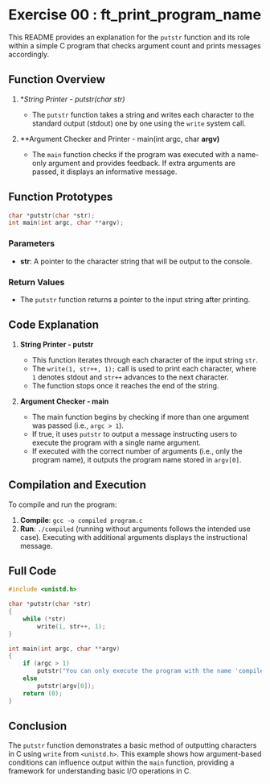 
# Exercise 00 : ft_print_program_name

This README provides an explanation for the `putstr` function and its role within a simple C program that checks argument count and prints messages accordingly.

## Function Overview

1. **String Printer - putstr(char *str)**
   - The `putstr` function takes a string and writes each character to the standard output (stdout) one by one using the `write` system call.

2. **Argument Checker and Printer - main(int argc, char **argv)**
   - The `main` function checks if the program was executed with a name-only argument and provides feedback. If extra arguments are passed, it displays an informative message.

## Function Prototypes

```c
char *putstr(char *str);
int main(int argc, char **argv);
```

### Parameters
- **str**: A pointer to the character string that will be output to the console.

### Return Values
- The `putstr` function returns a pointer to the input string after printing.

## Code Explanation

1. **String Printer - putstr**
   - This function iterates through each character of the input string `str`.
   - The `write(1, str++, 1);` call is used to print each character, where `1` denotes stdout and `str++` advances to the next character.
   - The function stops once it reaches the end of the string.

2. **Argument Checker - main**
   - The main function begins by checking if more than one argument was passed (i.e., `argc > 1`).
   - If true, it uses `putstr` to output a message instructing users to execute the program with a single name argument.
   - If executed with the correct number of arguments (i.e., only the program name), it outputs the program name stored in `argv[0]`.

## Compilation and Execution

To compile and run the program:
1. **Compile**: `gcc -o compiled program.c`
2. **Run**: `./compiled` (running without arguments follows the intended use case). Executing with additional arguments displays the instructional message.

## Full Code

```c
#include <unistd.h>

char *putstr(char *str)
{
    while (*str)
        write(1, str++, 1);
}

int main(int argc, char **argv)
{
    if (argc > 1)
        putstr("You can only execute the program with the name 'compiled'.");
    else
        putstr(argv[0]);
    return (0);
}
```

## Conclusion

The `putstr` function demonstrates a basic method of outputting characters in C using `write` from `<unistd.h>`. This example shows how argument-based conditions can influence output within the `main` function, providing a framework for understanding basic I/O operations in C.
